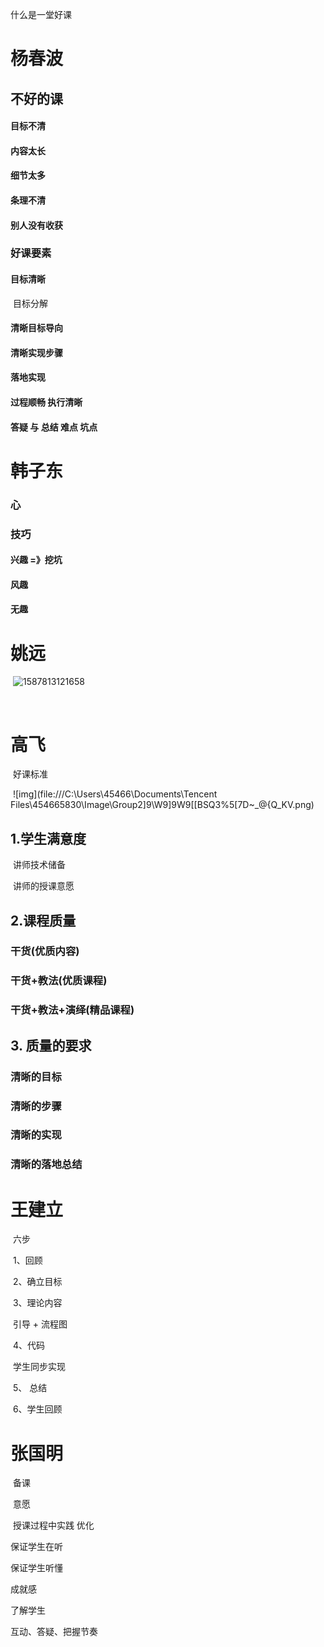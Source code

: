 什么是一堂好课

# 杨春波

## 不好的课

#### 	目标不清

#### 	内容太长

####         细节太多

#### 	条理不清

#### 	别人没有收获

### 好课要素

#### 	目标清晰

​		目标分解

####        清晰目标导向

#### 	清晰实现步骤

#### 	落地实现

#### 	过程顺畅  执行清晰

#### 	答疑 与  总结 难点  坑点



# 韩子东

### 	心

### 	技巧

#### 		兴趣  =》挖坑

#### 		风趣 

#### 		无趣

# 姚远

​	![1587813121658](D:\八维教学\senior3\教案\senior-stage-three-hgshop\第十单元Nginx转发规则\杨春波.assets\1587813121658.png) 

​       

# 高飞

​	好课标准

​	![img](file:///C:\Users\45466\Documents\Tencent Files\454665830\Image\Group2\]9\W9\]9W9[[BSQ3%5[7D~_@{Q_KV.png) 

## 1.学生满意度

​	讲师技术储备

​	讲师的授课意愿

## 2.课程质量

### 	干货(优质内容)

###        干货+教法(优质课程)

###        干货+教法+演绎(精品课程)

## 3. 质量的要求

###   清晰的目标

###   清晰的步骤

###   清晰的实现 

###   清晰的落地总结



# 王建立

​	六步

​	1、回顾

​	2、确立目标

​	3、理论内容

​		引导 + 流程图

​	4、代码

​		学生同步实现

​	5、 总结

​	6、学生回顾



# 张国明

​	备课

​	意愿

​	授课过程中实践 优化

保证学生在听

保证学生听懂

成就感

了解学生

互动、答疑、把握节奏



​	

​	

​	